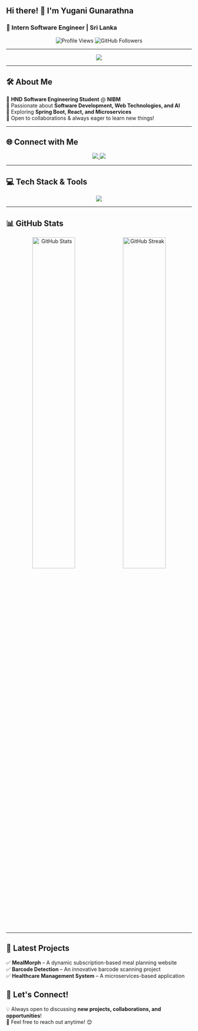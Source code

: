 ## Hi there! 👋 I'm **Yugani Gunarathna**
### 🚀 Intern Software Engineer | Sri Lanka  

<p align="center">
  <img src="https://komarev.com/ghpvc/?username=yuganigunarathna&label=Profile%20Views&color=36BCF7&style=flat-square" alt="Profile Views" />
  <img src="https://img.shields.io/github/followers/yuganigunarathna?style=social" alt="GitHub Followers">
</p>

---

 
<p align="center">
  <img src="https://readme-typing-svg.herokuapp.com?font=Fira+Code&pause=1000&color=36BCF7&width=600&lines=Hi!+I'm+Yugani+Gunarathna;A+passionate+Software+Developer;Exploring+new+technologies+everyday;Let's+build+something+amazing!" />
</p>


---

## 🛠️ About Me  
🔹 **HND Software Engineering Student** @ **NIBM**  
🔹 Passionate about **Software Development, Web Technologies, and AI**  
🔹 Exploring **Spring Boot, React, and Microservices**  
🔹 Open to collaborations & always eager to learn new things!  

---

## 🌐 Connect with Me  
<p align="center">
  <a href="https://www.linkedin.com/in/yugani-gunarathna-3183a0309?lipi=urn%3Ali%3Apage%3Ad_flagship3_profile_view_base_contact_details%3BxpPf7tAWQYKPTu%2FBKm%2FKmA%3D%3D" target="_blank">
    <img src="https://img.shields.io/badge/-LinkedIn-0077B5?style=for-the-badge&logo=linkedin&logoColor=white">
  </a>
  <a href="https://instagram.com/yushayu_99" target="_blank">
    <img src="https://img.shields.io/badge/-Instagram-E4405F?style=for-the-badge&logo=instagram&logoColor=white">
  </a>
</p>

---

## 💻 Tech Stack & Tools  
<p align="center">
  <img src="https://skillicons.dev/icons?i=java,spring,react,html,css,bootstrap,androidstudio,git,mysql,php" />
</p>

---

## 📊 GitHub Stats  
<p align="center">
  <img src="https://github-readme-stats.vercel.app/api?username=yuganigunarathna&show_icons=true&theme=tokyonight&hide_border=true" alt="GitHub Stats" width="48%"/>
  <img src="https://github-readme-streak-stats.herokuapp.com?user=yuganigunarathna&theme=tokyonight&hide_border=true" alt="GitHub Streak" width="48%"/>
</p>

---

## 🚀 Latest Projects  
✅ **MealMorph** – A dynamic subscription-based meal planning website  
✅ **Barcode Detection** – An innovative barcode scanning project  
✅ **Healthcare Management System** – A microservices-based application  



## 💬 Let's Connect!  
💡 Always open to discussing **new projects, collaborations, and opportunities**!  
📩 Feel free to reach out anytime! 😊  









